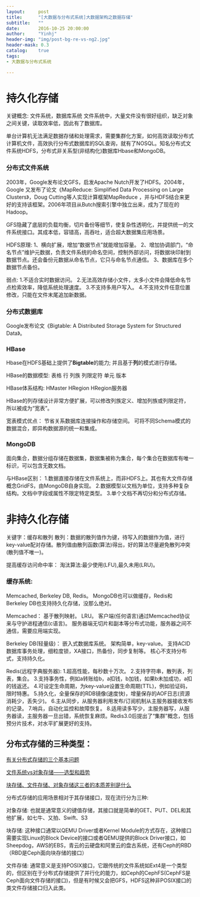 ```yaml
---
layout:     post
title:      "[大数据与分布式系统]大数据架构之数据存储"
subtitle:   ""
date:       2016-10-25 20:00:00
author:     "Yinhj"
header-img: "img/post-bg-re-vs-ng2.jpg"
header-mask: 0.3
catalog:    true
tags:
- 大数据与分布式系统

---
```


# 持久化存储
关键概念: 文件系统，数据库系统
文件系统中，大量文件没有很好组织，缺乏对象之间关键，读取效率低，因此有了数据库。

单台计算机无法满足数据存储和处理需求，需要集群化方案，如何高效读取分布式计算机文件，高效执行分布式数据库的SQL查询，就有了NOSQL。知名分布式文件系统HDFS，分布式非关系型(非结构化)数据库Hbase和MongoDB。

### 分布式文件系统
2003年，Google发布论文GFS，启发Apache Nutch开发了HDFS。2004年，Google 又发布了论文《MapReduce: Simplified Data Processing on Large Clusters》，Doug Cutting等人实现计算框架MapReduce ，并与HDFS结合来更好的支持该框架。2006年项目从Butch搜索引擎中独立出来，成为了现在的Hadoop。

GFS隐藏了底层的负载均衡，切片备份等细节，使复杂性透明化，并提供统一的文件系统接口。其成本低，容错高，高吞吐，适合超大数据集应用场景。

HDFS原理: 
1、横向扩展，增加“数据节点”就能增加容量。
2、增加协调部门，“命名节点”维护元数据，负责文件系统的命名空间，控制外部访问，将数据块印射到数据节点。还会备份元数据从命名节点，它只与命名节点通信。
3、数据库在多个数据节点备份。

弱点:
1.不适合实时数据访问。
2.无法高效存储小文件，太多小文件会降低命名节点检索效率，降低系统处理速度。
3.不支持多用户写入。
4.不支持文件任意位置修改，只能在文件末尾追加新数据。

### 分布式数据库
Google发布论文《Bigtable: A Distributed Storage System for Structured Data》。

### HBase
Hbase在HDFS基础上提供了**Bigtable**的能力; 并且基于**列**的模式进行存储。

HBase的数据模型:
表格
行
列族
列限定符
单元
版本

HBase体系结构:
HMaster
HRegion
HRegion服务器

HBase的列存储设计非常方便扩展，可以修改列族定义、增加列族或列限定符，所以被成为“宽表”。

宽表模式优点：
节省关系数据库连接操作和存储空间。
可将不同Schema模式的数据混合，即异构数据源的统一和集成。

### MongoDB
面向集合，数据分组存储在数据集，数据集被称为集合，每个集合在数据库有唯一标识，可以包含无数文档。

与HBase区别：
1.数据直接存储在文件系统上，而非HDFS上。其也有大文件存储概念GridFS，由MongoDB自身实现。
2.数据模型以文档为单位，支持多种复杂结构。文档中字段或属性不限定特定类型。
3.单个文档不再切分和分布式存储。

# 非持久化存储
关键字：缓存和散列
散列：数据的散列值作为键，待写入的数据作为值，进行key-value配对存储。散列值由散列函数(算法)得出，好的算法尽量避免散列冲突(散列值不唯一)。

提高缓存访问命中率：
淘汰算法:最少使用(LFU),最久未用(LRU)。

### 缓存系统:
Memcached, Berkeley DB, Redis。
MongoDB也可以做缓存，Redis和Berkeley DB也支持持久化存储，没那么绝对。

Memcached：
基于散列映射。
LRU。
客户端(任何语言)通过Memcached协议 来与守护进程通信(c语言)。
服务器端无切片和副本等分布式功能，服务器之间不通信，需要应用端实现。

Berkeley DB(轻量级)：
嵌入式数据库系统。
架构简单，key-value。
支持ACID数据库事务处理，细粒度锁，XA接口，热备份，同步复制等。
核心不支持分布式，支持持久化。

Redis(远程字典服务器):
1.超高性能，每秒数十万次。
2.支持字符串，散列表，列表，集合。
3.支持事务性，例如a转账给b，a扣钱，b加钱，如果b未加成功，a扣的钱返还。
4.可设定生命周期，为key-value设置生命周期(TTL)，例如验证码，限时特惠。
5.持久化，全量保存的RDB镜像(速度快)，增量保存的AOF日志(资源消耗少，丢失少)。
6.主从同步，从服务器利用发布/订阅机制从主服务器接收发布的记录。
7.哨兵，自动化监控和故障恢复。
8.适用读多写少，主服务器写，从服务器读，主服务器一旦出错，系统恢复麻烦。Redis3.0后提出了“集群”概念，包括预分片技术，对水平扩展更好的支持。


## 分布式存储的三种类型：

[有关分布式存储的三个基本问题](http://www.infoq.com/cn/articles/virtual-forum-three-basic-issues-about-distributed-storage)

[文件系统vs对象存储——选型和趋势](http://www.testlab.com.cn/Index/article/id/1082.html)

[块存储、文件存储、对象存储这三者的本质差别是什么](https://www.zhihu.com/question/21536660)

分布式存储的应用场景相对于其存储接口，现在流行分为三种:

对象存储: 也就是通常意义的键值存储，其接口就是简单的GET、PUT、DEL和其他扩展，如七牛、又拍、Swift、S3

块存储: 这种接口通常以QEMU Driver或者Kernel Module的方式存在，这种接口需要实现Linux的Block Device的接口或者QEMU提供的Block Driver接口，如Sheepdog，AWS的EBS，青云的云硬盘和阿里云的盘古系统，还有Ceph的RBD（RBD是Ceph面向块存储的接口）

文件存储: 通常意义是支持POSIX接口，它跟传统的文件系统如Ext4是一个类型的，但区别在于分布式存储提供了并行化的能力，如Ceph的CephFS(CephFS是Ceph面向文件存储的接口)，但是有时候又会把GFS，HDFS这种非POSIX接口的类文件存储接口归入此类。

